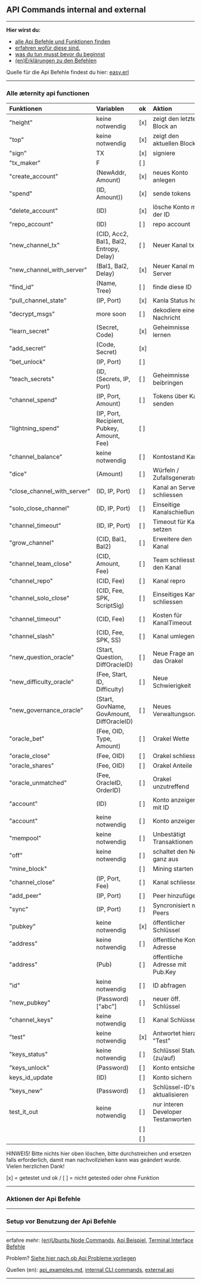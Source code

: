 ## API Commands internal and external

***

**Hier wirst du:**

- [alle Api Befehle und Funktionen finden](#alle-æternity-api-functionen)
- [erfahren wofür diese sind.](#aktionen-der-api-befehle)
- [was du tun musst bevor du beginnst](#setup-vor-benutzung-der-api-befehle)
- [(en)Erklärungen zu den Befehlen](Ubuntu-Node-Commands#commands)

Quelle für die Api Befehle findest du hier:
[easy.erl](../../../../aeternity/testnet/blob/master/src/easy.erl)

***

### Alle æternity api functionen

| Funktionen                  | Variablen                                  | ok  | Aktion                             |
|:----------------------------|:-------------------------------------------|:----|:-----------------------------------|
| "height"                    | keine notwendig                            | [x] | zeigt den letzten Block an         |
| "top"                       | keine notwendig                            | [x] | zeigt den aktuellen Block an       |
| "sign"                      | TX                                         | [x] | signiere                           |
| "tx_maker"                  | F                                          | [ ] |                                    |
| "create_account"            | (NewAddr, Amount)                          | [x] | neues Konto anlegen                |
| "spend"                     | (ID, Amount))                              | [x] | sende tokens                       |
| "delete_account"            | (ID)                                       | [x] | lösche Konto mit der ID            |
| "repo_account"              | (ID)                                       | [ ] | repo account                       |
| "new_channel_tx"            | (CID, Acc2, Bal1, Bal2, Entropy, Delay)    | [ ] | Neuer Kanal tx                     |
| "new_channel_with_server"   | (Bal1, Bal2, Delay)                        | [x] | Neuer Kanal mit Server             |
| "find_id"                   | (Name, Tree)                               | [ ] | finde diese ID                     |
| "pull_channel_state"        | (IP, Port)                                 | [x] | Kanla Status holen                 |
| "decrypt_msgs"              | more soon                                  | [ ] | dekodiere eine Nachricht           |
| "learn_secret"              | (Secret, Code)                             | [x] | Geheimnisse lernen                 |
| "add_secret"                | (Code, Secret)                             | [x] |                                    |
| "bet_unlock"                | (IP, Port)                                 | [ ] |                                    |
| "teach_secrets"             | (ID, (Secrets, IP, Port)                   | [ ] | Geheimnisse beibringen             |
| "channel_spend"             | (IP, Port, Amount)                         | [ ] | Tokens über Kanal senden           |
| "lightning_spend"           | (IP, Port, Recipient, Pubkey, Amount, Fee) | [ ] |                                    |
| "channel_balance"           | keine notwendig                            | [ ] | Kontostand Kanal                   |
| "dice"                      | (Amount)                                   | [ ] | Würfeln / Zufallsgenerator         |
| "close_channel_with_server" | (ID, IP, Port)                             | [ ] | Kanal an Server schliessen         |
| "solo_close_channel"        | (ID, IP, Port)                             | [ ] | Einseitige Kanalschießung          |
| "channel_timeout"           | (ID, IP, Port)                             | [ ] | Timeout für Kanal setzen           |
| "grow_channel"              | (CID, Bal1, Bal2)                          | [ ] | Erweitere den Kanal                |
| "channel_team_close"        | (CID, Amount, Fee)                         | [ ] | Team schliesst den Kanal           |
| "channel_repo"              | (CID, Fee)                                 | [ ] | Kanal repro                        |
| "channel_solo_close"        | (CID, Fee, SPK, ScriptSig)                 | [ ] | Einseitiges Kanal schliessen       |
| "channel_timeout"           | (CID, Fee)                                 | [ ] | Kosten für KanalTimeout            |
| "channel_slash"             | (CID, Fee, SPK, SS)                        | [ ] | Kanal umlegen                      |
| "new_question_oracle"       | (Start, Question, DiffOracleID)            | [ ] | Neue Frage an das Orakel           |
| "new_difficulty_oracle"     | (Fee, Start, ID, Difficulty)               | [ ] | Neue Schwierigkeit                 |
| "new_governance_oracle"     | (Start, GovName, GovAmount, DiffOracleID)  | [ ] | Neues Verwaltungsorakel            |
| "oracle_bet"                | (Fee, OID, Type, Amount)                   | [ ] | Orakel Wette                       |
| "oracle_close"              | (Fee, OID)                                 | [ ] | Orakel schliessen                  |
| "oracle_shares"             | (Fee, OID)                                 | [ ] | Orakel Anteile                     |
| "oracle_unmatched"          | (Fee, OracleID, OrderID)                   | [ ] | Orakel unzutreffend                |
| "account"                   | (ID)                                       | [ ] | Konto anzeigen mit ID              |
| "account"                   | keine notwendig                            | [ ] | Konto anzeigen                     |
| "mempool"                   | keine notwendig                            | [ ] | Unbestätigt Transaktionen          |
| "off"                       | keine notwendig                            | [ ] | schaltet den Node ganz aus         |
| "mine_block"                |                                            | [ ] | Mining starten                     |
| "channel_close"             | (IP, Port, Fee)                            | [ ] | Kanal schliessen                   |
| "add_peer"                  | (IP, Port)                                 | [ ] | Peer hinzufügen                    |
| "sync"                      | (IP, Port)                                 | [ ] | Syncronisiert mit Peers            |
| "pubkey"                    | keine notwendig                            | [x] | öffentlicher Schlüssel             |
| "address"                   | keine notwendig                            | [ ] | öffentliche Konto-Adresse          |
| "address"                   | (Pub)                                      | [ ] | öffentliche Adresse mit Pub.Key    |
| "id"                        | keine notwendig                            | [ ] | ID abfragen                        |
| "new_pubkey"                | (Password) ["abc"]                         | [ ] | neuer öff. Schlüssel               |
| "channel_keys"              | keine notwendig                            | [ ] | Kanal Schlüssel                    |
| "test"                      | keine notwendig                            | [x] | Antwortet hierauf "Test"           |
| "keys_status"               | keine notwendig                            | [ ] | Schlüssel Status (zu/auf)          |
| "keys_unlock"               | (Password)                                 | [ ] | Konto entsichern                   |
| keys_id_update              | (ID)                                       | [ ] | Konto sichern                      |
| "keys_new"                  | (Password)                                 | [ ] | Schlüssel-ID's aktualisieren       |
| test_it_out                 | keine notwendig                            | [ ] | nur interen Developer Testanworten |
|                             |                                            | [ ] |                                    |
|                             |                                            | [ ] |                                    |

HINWEIS! Bitte nichts hier oben löschen, bitte durchstreichen und
ersetzen falls erforderlich, damit man nachvollziehen kann was geändert
wurde. Vielen herzlichen Dank!

[x] = getestet und ok / [ ] = nicht getested oder ohne Funktion

***

### Aktionen der Api Befehle


***

### Setup vor Benutzung der Api Befehle

***

erfahre mehr: [(en)Ubuntu Node Commands](Ubuntu-Node-Commands),
[Api Beispiel]([German]Api-Examples),
[Terminal Interface Befehle]([German]Terminal-interface-commands)

Problem?
[Siehe hier nach ob Api Probleme vorliegen](https://github.com/aeternity/testnet/issues?q=api)

Quellen (en):
[api_examples.md](../../../../aeternity/testnet/blob/master/docs/api_examples.md),
[internal CLI commands](../../../../aeternity/testnet/blob/master/src/networking/internal_handler.erl),
[external api](../../../../aeternity/testnet/blob/master/src/networking/handler.erl)

***
